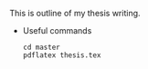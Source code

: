 This is outline of my thesis writing.

* Useful commands
	
	```
	cd master
	pdflatex thesis.tex
	```